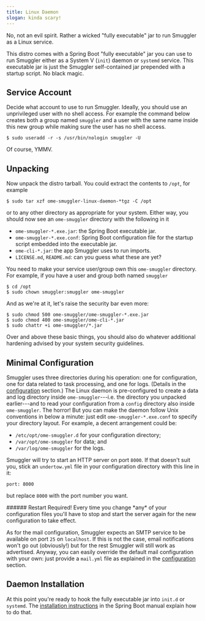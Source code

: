 ```yaml
---
title: Linux Daemon
slogan: kinda scary!
---
```


<p class="intro">
No, not an evil spirit. Rather a wicked "fully executable" jar to run
Smuggler as a Linux service.
</p>

This distro comes with a Spring Boot "fully executable" jar you can use to
run Smuggler either as a System V (`init`) daemon or `systemd` service.
This executable jar is just the Smuggler self-contained jar prepended with
a startup script. No black magic.


Service Account
---------------
Decide what account to use to run Smuggler. Ideally, you should use an
unprivileged user with no shell access. For example the command below
creates both a group named `smuggler` and a user with the same name inside
this new group while making sure the user has no shell access.

~~~ {.bash}
$ sudo useradd -r -s /usr/bin/nologin smuggler -U
~~~

Of course, YMMV.


Unpacking
---------
Now unpack the distro tarball. You could extract the contents to `/opt`,
for example

~~~ {.bash}
$ sudo tar xzf ome-smuggler-linux-daemon-*tgz -C /opt
~~~

or to any other directory as appropriate for your system. Either way,
you should now see an `ome-smuggler` directory with the following in
it

* `ome-smuggler-*.exe.jar`: the Spring Boot executable jar.
* `ome-smuggler-*.exe.conf`: Spring Boot configuration file for the startup
script embedded into the executable jar.
* `ome-cli-*.jar`: the app Smuggler uses to run imports.
* `LICENSE.md`, `README.md`: can you guess what these are yet?

You need to make your service user/group own this `ome-smuggler` directory.
For example, if you have a user and group both named `smuggler`

~~~ {.bash}
$ cd /opt
$ sudo chown smuggler:smuggler ome-smuggler
~~~

And as we're at it, let's raise the security bar even more:

~~~ {.bash}
$ sudo chmod 500 ome-smuggler/ome-smuggler-*.exe.jar
$ sudo chmod 400 ome-smuggler/ome-cli-*.jar
$ sudo chattr +i ome-smuggler/*.jar
~~~

Over and above these basic things, you should also do whatever additional
hardening advised by your system security guidelines.


Minimal Configuration
---------------------
Smuggler uses three directories during his operation: one for configuration,
one for data related to task processing, and one for logs. (Details in the
[configuration][config] section.) The Linux daemon is pre-configured to
create a data and log directory inside `ome-smuggler`---i.e. the directory
you unpacked earlier---and to read your configuration from a `config`
directory also inside `ome-smuggler`. The horror! But you can make the
daemon follow Unix conventions in below a minute: just edit
`ome-smuggler-*.exe.conf` to specify your directory layout. For example,
a decent arrangement could be:

* `/etc/opt/ome-smuggler.d` for your configuration directory;
* `/var/opt/ome-smuggler` for data; and
* `/var/log/ome-smuggler` for the logs.

Smuggler will try to start an HTTP server on port `8000`. If that doesn't
suit you, stick an `undertow.yml` file in your configuration directory with
this line in it:

~~~ {.yaml}
port: 8000
~~~

but replace `8000` with the port number you want.

<div class="pull-quote">
###### Restart Required!
Every time you change *any* of your configuration files you'll have to stop
and start the server again for the new configuration to take effect.
</div>

As for the mail configuration, Smuggler expects an SMTP service to be available
on port `25` on `localhost`. If this is not the case, email notifications won't
go out (obviously!) but for the rest Smuggler will still work as advertised.
Anyway, you can easily override the default mail configuration with your own:
just provide a `mail.yml` file as explained in the [configuration][config]
section.


Daemon Installation
-------------------
At this point you're ready to hook the fully executable jar into `init.d`
or `systemd`. The [installation instructions][boot-daemon] in the Spring
Boot manual explain how to do that.




[boot-daemon]: http://docs.spring.io/spring-boot/docs/current-SNAPSHOT/reference/html/deployment-install.html
    "Installing Spring Boot Applications"
[config]: configuration.html
    "Configuration"
